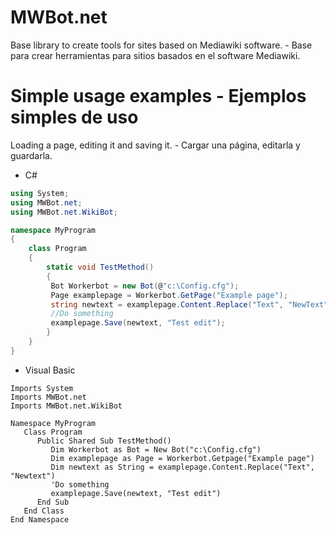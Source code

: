 # MWBot.net
Base library to create tools for sites based on Mediawiki software. - Base para crear herramientas para sitios basados en el software Mediawiki.


# Simple usage examples - Ejemplos simples de uso

Loading a page, editing it and saving it. - Cargar una página, editarla y guardarla.

* C#

```C#
using System;
using MWBot.net;
using MWBot.net.WikiBot;

namespace MyProgram
{
    class Program
    {
        static void TestMethod()
        {
         Bot Workerbot = new Bot(@"c:\Config.cfg");
         Page examplepage = Workerbot.GetPage("Example page");
         string newtext = examplepage.Content.Replace("Text", "NewText");
         //Do something
         examplepage.Save(newtext, "Test edit"); 
        }
    }
}
```

* Visual Basic

```vbnet
Imports System
Imports MWBot.net
Imports MWBot.net.WikiBot

Namespace MyProgram
   Class Program   
      Public Shared Sub TestMethod()      
         Dim Workerbot as Bot = New Bot("c:\Config.cfg")
         Dim examplepage as Page = Workerbot.Getpage("Example page")
         Dim newtext as String = examplepage.Content.Replace("Text", "Newtext")
         'Do something
         examplepage.Save(newtext, "Test edit")
      End Sub      
   End Class   
End Namespace
```
